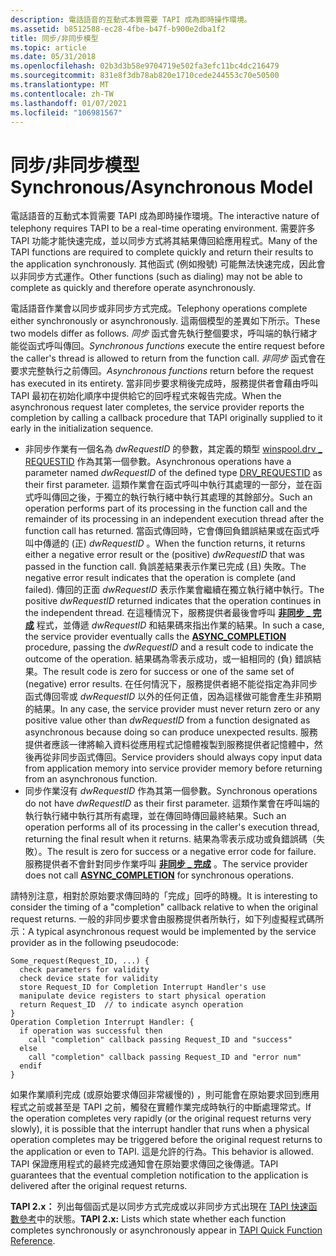 ```yaml
---
description: 電話語音的互動式本質需要 TAPI 成為即時操作環境。
ms.assetid: b8512588-ec28-4fbe-b47f-b900e2dba1f2
title: 同步/非同步模型
ms.topic: article
ms.date: 05/31/2018
ms.openlocfilehash: 02b3d3b58e9704719e502fa3efc11bc4dc216479
ms.sourcegitcommit: 831e8f3db78ab820e1710cede244553c70e50500
ms.translationtype: MT
ms.contentlocale: zh-TW
ms.lasthandoff: 01/07/2021
ms.locfileid: "106981567"
---
```

# <a name="synchronousasynchronous-model"></a><span data-ttu-id="9f312-103">同步/非同步模型</span><span class="sxs-lookup"><span data-stu-id="9f312-103">Synchronous/Asynchronous Model</span></span>

<span data-ttu-id="9f312-104">電話語音的互動式本質需要 TAPI 成為即時操作環境。</span><span class="sxs-lookup"><span data-stu-id="9f312-104">The interactive nature of telephony requires TAPI to be a real-time operating environment.</span></span> <span data-ttu-id="9f312-105">需要許多 TAPI 功能才能快速完成，並以同步方式將其結果傳回給應用程式。</span><span class="sxs-lookup"><span data-stu-id="9f312-105">Many of the TAPI functions are required to complete quickly and return their results to the application synchronously.</span></span> <span data-ttu-id="9f312-106">其他函式 (例如撥號) 可能無法快速完成，因此會以非同步方式運作。</span><span class="sxs-lookup"><span data-stu-id="9f312-106">Other functions (such as dialing) may not be able to complete as quickly and therefore operate asynchronously.</span></span>

<span data-ttu-id="9f312-107">電話語音作業會以同步或非同步方式完成。</span><span class="sxs-lookup"><span data-stu-id="9f312-107">Telephony operations complete either synchronously or asynchronously.</span></span> <span data-ttu-id="9f312-108">這兩個模型的差異如下所示。</span><span class="sxs-lookup"><span data-stu-id="9f312-108">These two models differ as follows.</span></span> <span data-ttu-id="9f312-109">*同步* 函式會先執行整個要求，呼叫端的執行緒才能從函式呼叫傳回。</span><span class="sxs-lookup"><span data-stu-id="9f312-109">*Synchronous functions* execute the entire request before the caller's thread is allowed to return from the function call.</span></span> <span data-ttu-id="9f312-110">*非同步* 函式會在要求完整執行之前傳回。</span><span class="sxs-lookup"><span data-stu-id="9f312-110">*Asynchronous functions* return before the request has executed in its entirety.</span></span> <span data-ttu-id="9f312-111">當非同步要求稍後完成時，服務提供者會藉由呼叫 TAPI 最初在初始化順序中提供給它的回呼程式來報告完成。</span><span class="sxs-lookup"><span data-stu-id="9f312-111">When the asynchronous request later completes, the service provider reports the completion by calling a callback procedure that TAPI originally supplied to it early in the initialization sequence.</span></span>

-   <span data-ttu-id="9f312-112">非同步作業有一個名為 *dwRequestID* 的參數，其定義的類型 [winspool.drv \_ REQUESTID](./drv-requestid.md) 作為其第一個參數。</span><span class="sxs-lookup"><span data-stu-id="9f312-112">Asynchronous operations have a parameter named *dwRequestID* of the defined type [DRV\_REQUESTID](./drv-requestid.md) as their first parameter.</span></span> <span data-ttu-id="9f312-113">這類作業會在函式呼叫中執行其處理的一部分，並在函式呼叫傳回之後，于獨立的執行執行緒中執行其處理的其餘部分。</span><span class="sxs-lookup"><span data-stu-id="9f312-113">Such an operation performs part of its processing in the function call and the remainder of its processing in an independent execution thread after the function call has returned.</span></span> <span data-ttu-id="9f312-114">當函式傳回時，它會傳回負錯誤結果或在函式呼叫中傳遞的 (正) *dwRequestID* 。</span><span class="sxs-lookup"><span data-stu-id="9f312-114">When the function returns, it returns either a negative error result or the (positive) *dwRequestID* that was passed in the function call.</span></span> <span data-ttu-id="9f312-115">負誤差結果表示作業已完成 (且) 失敗。</span><span class="sxs-lookup"><span data-stu-id="9f312-115">The negative error result indicates that the operation is complete (and failed).</span></span> <span data-ttu-id="9f312-116">傳回的正面 *dwRequestID* 表示作業會繼續在獨立執行緒中執行。</span><span class="sxs-lookup"><span data-stu-id="9f312-116">The positive *dwRequestID* returned indicates that the operation continues in the independent thread.</span></span> <span data-ttu-id="9f312-117">在這種情況下，服務提供者最後會呼叫 [**非同步 \_ 完成**](/windows/win32/api/tspi/nc-tspi-async_completion) 程式，並傳遞 *dwRequestID* 和結果碼來指出作業的結果。</span><span class="sxs-lookup"><span data-stu-id="9f312-117">In such a case, the service provider eventually calls the [**ASYNC\_COMPLETION**](/windows/win32/api/tspi/nc-tspi-async_completion) procedure, passing the *dwRequestID* and a result code to indicate the outcome of the operation.</span></span> <span data-ttu-id="9f312-118">結果碼為零表示成功，或一組相同的 (負) 錯誤結果。</span><span class="sxs-lookup"><span data-stu-id="9f312-118">The result code is zero for success or one of the same set of (negative) error results.</span></span> <span data-ttu-id="9f312-119">在任何情況下，服務提供者絕不能從指定為非同步函式傳回零或 *dwRequestID* 以外的任何正值，因為這樣做可能會產生非預期的結果。</span><span class="sxs-lookup"><span data-stu-id="9f312-119">In any case, the service provider must never return zero or any positive value other than *dwRequestID* from a function designated as asynchronous because doing so can produce unexpected results.</span></span> <span data-ttu-id="9f312-120">服務提供者應該一律將輸入資料從應用程式記憶體複製到服務提供者記憶體中，然後再從非同步函式傳回。</span><span class="sxs-lookup"><span data-stu-id="9f312-120">Service providers should always copy input data from application memory into service provider memory before returning from an asynchronous function.</span></span>
-   <span data-ttu-id="9f312-121">同步作業沒有 *dwRequestID* 作為其第一個參數。</span><span class="sxs-lookup"><span data-stu-id="9f312-121">Synchronous operations do not have *dwRequestID* as their first parameter.</span></span> <span data-ttu-id="9f312-122">這類作業會在呼叫端的執行執行緒中執行其所有處理，並在傳回時傳回最終結果。</span><span class="sxs-lookup"><span data-stu-id="9f312-122">Such an operation performs all of its processing in the caller's execution thread, returning the final result when it returns.</span></span> <span data-ttu-id="9f312-123">結果為零表示成功或負錯誤碼（失敗）。</span><span class="sxs-lookup"><span data-stu-id="9f312-123">The result is zero for success or a negative error code for failure.</span></span> <span data-ttu-id="9f312-124">服務提供者不會針對同步作業呼叫 [**非同步 \_ 完成**](/windows/win32/api/tspi/nc-tspi-async_completion) 。</span><span class="sxs-lookup"><span data-stu-id="9f312-124">The service provider does not call [**ASYNC\_COMPLETION**](/windows/win32/api/tspi/nc-tspi-async_completion) for synchronous operations.</span></span>

<span data-ttu-id="9f312-125">請特別注意，相對於原始要求傳回時的「完成」回呼的時機。</span><span class="sxs-lookup"><span data-stu-id="9f312-125">It is interesting to consider the timing of a "completion" callback relative to when the original request returns.</span></span> <span data-ttu-id="9f312-126">一般的非同步要求會由服務提供者所執行，如下列虛擬程式碼所示：</span><span class="sxs-lookup"><span data-stu-id="9f312-126">A typical asynchronous request would be implemented by the service provider as in the following pseudocode:</span></span>

``` syntax
Some_request(Request_ID, ...) {
  check parameters for validity
  check device state for validity
  store Request_ID for Completion Interrupt Handler's use
  manipulate device registers to start physical operation
  return Request_ID  // to indicate asynch operation
}
Operation Completion Interrupt Handler: {
  if operation was successful then
    call "completion" callback passing Request_ID and "success"
  else
    call "completion" callback passing Request_ID and "error num"
  endif
}
```

<span data-ttu-id="9f312-127">如果作業順利完成 (或原始要求傳回非常緩慢的) ，則可能會在原始要求回到應用程式之前或甚至是 TAPI 之前，觸發在實體作業完成時執行的中斷處理常式。</span><span class="sxs-lookup"><span data-stu-id="9f312-127">If the operation completes very rapidly (or the original request returns very slowly), it is possible that the interrupt handler that runs when a physical operation completes may be triggered before the original request returns to the application or even to TAPI.</span></span> <span data-ttu-id="9f312-128">這是允許的行為。</span><span class="sxs-lookup"><span data-stu-id="9f312-128">This behavior is allowed.</span></span> <span data-ttu-id="9f312-129">TAPI 保證應用程式的最終完成通知會在原始要求傳回之後傳遞。</span><span class="sxs-lookup"><span data-stu-id="9f312-129">TAPI guarantees that the eventual completion notification to the application is delivered after the original request returns.</span></span>

<span data-ttu-id="9f312-130">**TAPI 2.x：** 列出每個函式是以同步方式完成或以非同步方式出現在 [TAPI 快速函數參考](./tapi-quick-function-reference.md)中的狀態。</span><span class="sxs-lookup"><span data-stu-id="9f312-130">**TAPI 2.x:** Lists which state whether each function completes synchronously or asynchronously appear in [TAPI Quick Function Reference](./tapi-quick-function-reference.md).</span></span>

 

 
